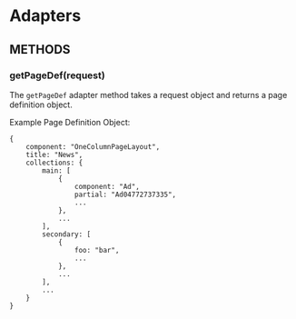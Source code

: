 # Adapters

## METHODS

### getPageDef(request)

The `getPageDef` adapter method takes a request object and returns a page
definition object.

Example Page Definition Object:

    {
        component: "OneColumnPageLayout",
        title: "News",
        collections: {
            main: [
                {
                    component: "Ad",
                    partial: "Ad04772737335",
                    ...
                },
                ...
            ],
            secondary: [
                {
                    foo: "bar",
                    ...
                },
                ...
            ],
            ...
        }
    }

